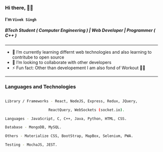 ### Hi there, 👋🏻
#### I'm `Vivek Singh`
##### BTech Student ( Computer Engineering ) | Web Developer | Programmer ( C++ )

---

- 🌱 I’m currently learning differnt web technologies and also learning to contritube to open source
- 👯 I’m looking to collaborate with other developers
- ⚡ Fun fact: Other than developement I am also fond of Workout 💪🏻

---

### Languages and Technologies

```bash

Library / Frameworks - React, NodeJS, Express, Redux, JQuery,

                    ReactQuery, WebSockets (socket.io).

Languages - JavaScript, C, C++, Java, Python, HTML, CSS.

Database - MongoDB, MySQL.

Others - Materialize CSS, BootStrap, MapBox, Selenium, PWA.

Testing - MochaJS, JEST.

```

